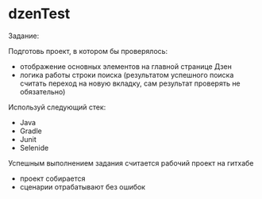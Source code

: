 # dzenTest

Задание:

Подготовь проект, в котором бы проверялось:
- отображение основных элементов на главной странице Дзен
- логика работы строки поиска (результатом успешного поиска считать переход на новую вкладку, сам результат проверять не обязательно)

Используй следующий стек:
- Java
- Gradle
- Junit
- Selenide

Успешным выполнением задания считается рабочий проект на гитхабе
- проект собирается
- сценарии отрабатывают без ошибок

